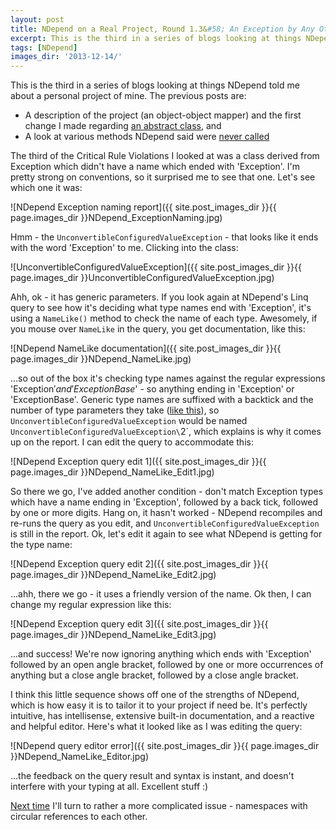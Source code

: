 ```yaml
---
layout: post
title: NDepend on a Real Project, Round 1.3&#58; An Exception by Any Other Name...
excerpt: This is the third in a series of blogs looking at things NDepend told me about a personal project of mine - this time a curious problem with Exception naming.
tags: [NDepend]
images_dir: '2013-12-14/'
---
```


This is the third in a series of blogs looking at things NDepend told me about a personal project 
of mine. The previous posts are:

- A description of the project (an object-object mapper) and the first change I made regarding [an 
  abstract class](ndepend-real-project-dashboard-abstract-class-constructor), and
- A look at various methods NDepend said were [never called](ndepend-real-project-dead-methods)

The third of the Critical Rule Violations I looked at was a class derived from Exception which didn't
have a name which ended with 'Exception'. I'm pretty strong on conventions, so it surprised me to see 
that one. Let's see which one it was:

![NDepend Exception naming report]({{ site.post_images_dir }}{{ page.images_dir }}NDepend_ExceptionNaming.jpg)

Hmm - the `UnconvertibleConfiguredValueException` - that looks like it ends with the word 'Exception' 
to me. Clicking into the class:

![UnconvertibleConfiguredValueException]({{ site.post_images_dir }}{{ page.images_dir }}UnconvertibleConfiguredValueException.jpg)

Ahh, ok - it has generic parameters. If you look again at NDepend's Linq query to see how it's 
deciding what type names end with 'Exception', it's using a `NameLike()` method to check the name 
of each type. Awesomely, if you mouse over `NameLike` in the query, you get documentation, like this:

![NDepend NameLike documentation]({{ site.post_images_dir }}{{ page.images_dir }}NDepend_NameLike.jpg)

...so out of the box it's checking type names against the regular expressions 'Exception$' and 
'ExceptionBase$' - so anything ending in 'Exception' or 'ExceptionBase'. Generic type names are 
suffixed with a backtick and the number of type parameters they take ([like this](https://dotnetfiddle.net/F93iLC)),
so `UnconvertibleConfiguredValueException` would be named `UnconvertibleConfiguredValueException\`2`, 
which explains is why it comes up on the report. I can edit the query to accommodate this:

![NDepend Exception query edit 1]({{ site.post_images_dir }}{{ page.images_dir }}NDepend_NameLike_Edit1.jpg)

So there we go, I've added another condition - don't match Exception types which have a name ending 
in 'Exception', followed by a back tick, followed by one or more digits. Hang on, it hasn't worked - 
NDepend recompiles and re-runs the query as you edit, and `UnconvertibleConfiguredValueException` 
is still in the report. Ok, let's edit it again to see what NDepend is getting for the type name:

![NDepend Exception query edit 2]({{ site.post_images_dir }}{{ page.images_dir }}NDepend_NameLike_Edit2.jpg)

...ahh, there we go - it uses a friendly version of the name. Ok then, I can change my regular expression 
like this:

![NDepend Exception query edit 3]({{ site.post_images_dir }}{{ page.images_dir }}NDepend_NameLike_Edit3.jpg)

...and success! We're now ignoring anything which ends with 'Exception' followed by an open angle 
bracket, followed by one or more occurrences of anything but a close angle bracket, followed by a 
close angle bracket.

I think this little sequence shows off one of the strengths of NDepend, which is how easy it is to 
tailor it to your project if need be. It's perfectly intuitive, has intellisense, extensive built-in 
documentation, and a reactive and helpful editor. Here's what it looked like as I was editing the query:

![NDepend query editor error]({{ site.post_images_dir }}{{ page.images_dir }}NDepend_NameLike_Editor.jpg)

...the feedback on the query result and syntax is instant, and doesn't interfere with your typing at 
all. Excellent stuff :)

[Next time](mutually-dependent-namespaces) I'll turn to rather a more complicated issue - namespaces 
with circular references to each other.